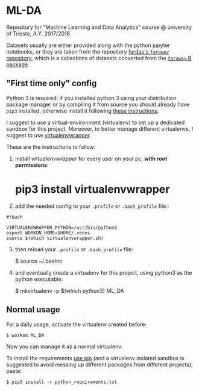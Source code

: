 # ML-DA
Repository for "Machine Learning and Data Analytics" course @ university of Trieste, A.Y. 2017/2018

Datasets usually are either provided along with the python jupyter notebooks, or they are taken from the repository [ferdas's `faraway` repository](https://github.com/ferdas/faraway_csv), which is a collections of datasets converted from the [`faraway` R package](https://cran.r-project.org/web/packages/faraway/).


## "First time only" config

Python 3 is required: if you installed python 3 using your distribution package manager or by compiling it from source you should already have `pip3` installed, otherwise install it following [these instructions](https://pip.pypa.io/en/stable/installing/).

I suggest to use a virtual-environment (virtualenv) to set up a dedicated sandbox for this project.
Moreover, to better manage different virtualenvs, I suggest to use [virtualenvwrapper](https://virtualenvwrapper.readthedocs.io/en/latest/index.html).

These are the instructions to follow:

1. install *virtualenvwrapper* for every user on your pc, __with root permissions__:

    # pip3 install virtualenvwrapper

2. add the needed config to your `.profile` or `.bash_profile` file::

```
#!bash

VIRTUALENVWRAPPER_PYTHON=/usr/bin/python3
export WORKON_HOME=$HOME/.venvs
source $(which virtualenvwrapper.sh)
```

3. then reload your `.profile` or `.bash_profile` file:

    $ source ~/.bashrc

4. and eventually create a virtualenv for this project, using python3 as the python executable:

    $ mkvirtualenv -p $(which python3) ML_DA

## Normal usage

For a daily usage, activate the virtualenv created before:

    $ workon ML_DA

Now you can manage it as a normal virtualenv.

To install the requirements [use pip](https://pip.pypa.io/en/stable/) (and a virtualenv isolated sandbox is suggested to avoid messing up different packages from different projects), paste:

    $ pip3 install -r python_requirements.txt

